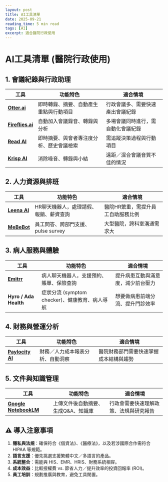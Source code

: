 ```yaml
---
layout: post
title: AI工具清單
date: 2025-09-21
reading_time: 5 min read
tags: [AI]
excerpt: 適合醫院行政使用
---
```


# AI工具清單 (醫院行政使用)

## 1. 會議紀錄與行政助理
|工具|功能特色|適合情境|
|---|---|---|
|[**Otter.ai**](https://otter.ai/?utm_source=chatgpt.com)|即時轉錄、摘要、自動產生重點與行動項目|行政會議多、需要快速產出會議紀錄|
|[**Fireflies.ai**](https://fireflies.ai/?utm_source=chatgpt.com)|自動加入會議錄音、轉錄與分析|多場會議同時進行，需自動化會議紀錄|
|[**Read AI**](https://www.meetjamie.ai/blog/ai-meeting-assistant?utm_source=chatgpt.com)|即時摘要、與會者專注度分析、歷史會議檢索|需追蹤決策過程與行動項目|
|[**Krisp AI**](https://krisp.ai/ai-meeting-assistant/?utm_source=chatgpt.com)| 消除噪音、轉錄與小結|遠距／混合會議音質不佳的情況|
 
## 2. 人力資源與排班
|工具|功能特色|適合情境|
|--|--|--|
|[**Leena AI**](https://leena.ai/hr-chatbot?utm_source=chatgpt.com) | HR聊天機器人，處理請假、報銷、薪資查詢 | 醫院HR繁重，需提升員工自助服務比例 |
|[**MeBeBot**](https://www.rezolve.ai/blog/top-10-hr-chatbots-that-are-revolutionizing-employee-support?utm_source=chatgpt.com) | 員工問答、跨部門支援、pulse survey | 大型醫院，跨科室溝通需求大|

## 3. 病人服務與體驗
 |工具|功能特色|適合情境|
 |--|--|--|
 |[**Emitrr**](https://emitrr.com/blog/ai-chatbot-for-hospitals/?utm_source=chatgpt.com) | 病人聊天機器人，支援預約、賬單、保險查詢 | 提升病患互動與滿意度，減少前台壓力|
 | **Hyro / Ada Health** | 症狀分流 (symptom checker)、健康教育、病人導航 |  想要做病患前端分流、提升門診效率 |

## 4. 財務與營運分析
 |工具|功能特色|適合情境|
 |--|--|--|
 | [**Paylocity AI**](https://www.paylocity.com/products/capabilities/ai/?utm_source=chatgpt.com)    |   財務／人力成本報表分析、自動洞察 | 醫院財務部門需要快速掌握成本結構與趨勢 |

## 5. 文件與知識管理
|工具|功能特色|適合情境|
|--|--|--|
| [**Google NotebookLM**](https://en.wikipedia.org/wiki/NotebookLM?utm_source=chatgpt.com) | 上傳文件後自動摘要、生成Q&A、知識庫 | 行政會需要快速理解政策、法規與研究報告|


## ⚠️ 導入注意事項

1.  **隱私與法規**：確保符合《個資法》、《醫療法》，以及若涉國際合作需符合HIPAA 等規範。
2.  **語言支援**：優先挑選支援繁體中文／多語言的產品。
3.  **系統整合**：需能與 HIS、EMR、HRIS、財務系統相容。
4.  **成本效益**：比較授權費 vs. 節省人力／提升效率的投資回報率 (ROI)。
5.  **員工培訓**：規劃推廣與教育，避免工具閒置。
